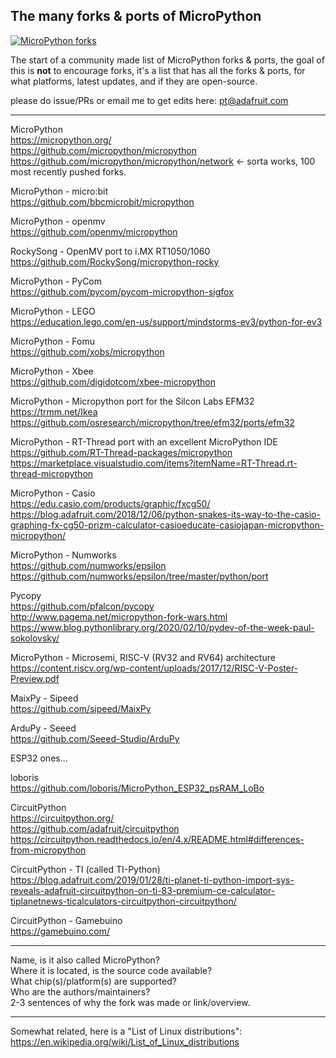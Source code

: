 ## The many forks & ports of MicroPython

[![MicroPython forks](./assets/micropython.jpg)](https://github.com/adafruit/awesome-micropythons)

The start of a community made list of MicroPython forks & ports, the goal of this is **not** to encourage forks, it's a list that has all the forks & ports, for what platforms, latest updates, and if they are open-source.

please do issue/PRs or email me to get edits here: pt@adafruit.com  

* * *

MicroPython  
https://micropython.org/  
https://github.com/micropython/micropython  
https://github.com/micropython/micropython/network <- sorta works, 100 most recently pushed forks.

MicroPython - micro:bit  
https://github.com/bbcmicrobit/micropython

MicroPython - openmv  
https://github.com/openmv/micropython

RockySong - OpenMV port to i.MX RT1050/1060  
https://github.com/RockySong/micropython-rocky

MicroPython - PyCom  
https://github.com/pycom/pycom-micropython-sigfox

MicroPython - LEGO  
https://education.lego.com/en-us/support/mindstorms-ev3/python-for-ev3

MicroPython - Fomu  
https://github.com/xobs/micropython  

MicroPython - Xbee  
https://github.com/digidotcom/xbee-micropython

MicroPython - Micropython port for the Silcon Labs EFM32  
https://trmm.net/Ikea  
https://github.com/osresearch/micropython/tree/efm32/ports/efm32  

MicroPython - RT-Thread port with an excellent MicroPython IDE  
https://github.com/RT-Thread-packages/micropython  
https://marketplace.visualstudio.com/items?itemName=RT-Thread.rt-thread-micropython

MicroPython - Casio  
https://edu.casio.com/products/graphic/fxcg50/  
https://blog.adafruit.com/2018/12/06/python-snakes-its-way-to-the-casio-graphing-fx-cg50-prizm-calculator-casioeducate-casiojapan-micropython-micropython/

MicroPython - Numworks  
https://github.com/numworks/epsilon  
https://github.com/numworks/epsilon/tree/master/python/port

Pycopy  
https://github.com/pfalcon/pycopy  
http://www.pagema.net/micropython-fork-wars.html  
https://www.blog.pythonlibrary.org/2020/02/10/pydev-of-the-week-paul-sokolovsky/

MicroPython - Microsemi, RISC-V (RV32 and RV64) architecture  
https://content.riscv.org/wp-content/uploads/2017/12/RISC-V-Poster-Preview.pdf

MaixPy - Sipeed  
https://github.com/sipeed/MaixPy

ArduPy - Seeed  
https://github.com/Seeed-Studio/ArduPy

ESP32 ones...  
  
loboris  
https://github.com/loboris/MicroPython_ESP32_psRAM_LoBo

CircuitPython  
https://circuitpython.org/  
https://github.com/adafruit/circuitpython  
https://circuitpython.readthedocs.io/en/4.x/README.html#differences-from-micropython

CircuitPython - TI (called TI-Python)  
https://blog.adafruit.com/2019/01/28/ti-planet-ti-python-import-sys-reveals-adafruit-circuitpython-on-ti-83-premium-ce-calculator-tiplanetnews-ticalculators-circuitpython-circuitpython/

CircuitPython - Gamebuino  
https://gamebuino.com/

* * *

Name, is it also called MicroPython?  
Where it is located, is the source code available?  
What chip(s)/platform(s) are supported?  
Who are the authors/maintainers?  
2-3 sentences of why the fork was made or link/overview.

* * *

Somewhat related, here is a "List of Linux distributions":  
https://en.wikipedia.org/wiki/List_of_Linux_distributions


